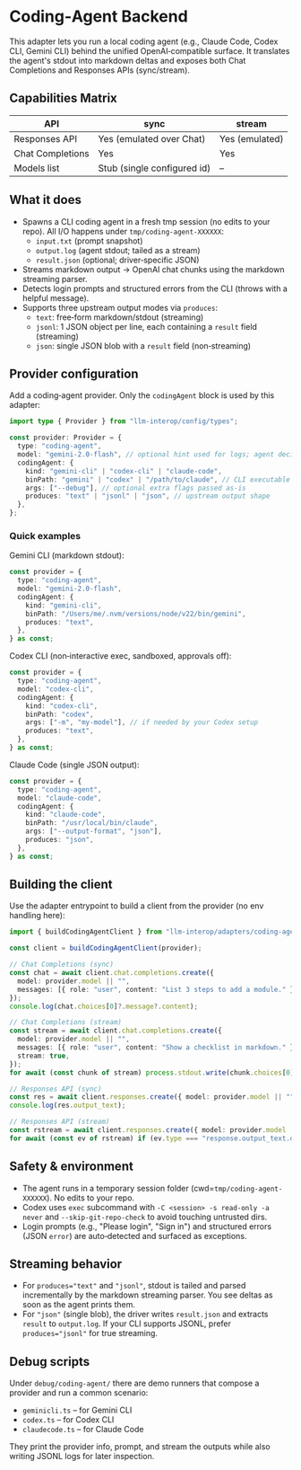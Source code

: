 # Coding‑Agent Backend

This adapter lets you run a local coding agent (e.g., Claude Code, Codex CLI, Gemini CLI) behind the unified OpenAI‑compatible surface. It translates the agent's stdout into markdown deltas and exposes both Chat Completions and Responses APIs (sync/stream).

## Capabilities Matrix

| API | sync | stream |
| --- | --- | --- |
| Responses API | Yes (emulated over Chat) | Yes (emulated) |
| Chat Completions | Yes | Yes |
| Models list | Stub (single configured id) | – |

## What it does

- Spawns a CLI coding agent in a fresh tmp session (no edits to your repo). All I/O happens under `tmp/coding-agent-XXXXXX`:
  - `input.txt` (prompt snapshot)
  - `output.log` (agent stdout; tailed as a stream)
  - `result.json` (optional; driver‑specific JSON)
- Streams markdown output → OpenAI chat chunks using the markdown streaming parser.
- Detects login prompts and structured errors from the CLI (throws with a helpful message).
- Supports three upstream output modes via `produces`:
  - `text`: free‑form markdown/stdout (streaming)
  - `jsonl`: 1 JSON object per line, each containing a `result` field (streaming)
  - `json`: single JSON blob with a `result` field (non‑streaming)

## Provider configuration

Add a coding‑agent provider. Only the `codingAgent` block is used by this adapter:

```ts
import type { Provider } from "llm-interop/config/types";

const provider: Provider = {
  type: "coding-agent",
  model: "gemini-2.0-flash", // optional hint used for logs; agent decides the real model
  codingAgent: {
    kind: "gemini-cli" | "codex-cli" | "claude-code",
    binPath: "gemini" | "codex" | "/path/to/claude", // CLI executable
    args: ["--debug"], // optional extra flags passed as-is
    produces: "text" | "jsonl" | "json", // upstream output shape
  },
};
```

### Quick examples

Gemini CLI (markdown stdout):

```ts
const provider = {
  type: "coding-agent",
  model: "gemini-2.0-flash",
  codingAgent: {
    kind: "gemini-cli",
    binPath: "/Users/me/.nvm/versions/node/v22/bin/gemini",
    produces: "text",
  },
} as const;
```

Codex CLI (non‑interactive exec, sandboxed, approvals off):

```ts
const provider = {
  type: "coding-agent",
  model: "codex-cli",
  codingAgent: {
    kind: "codex-cli",
    binPath: "codex",
    args: ["-m", "my-model"], // if needed by your Codex setup
    produces: "text",
  },
} as const;
```

Claude Code (single JSON output):

```ts
const provider = {
  type: "coding-agent",
  model: "claude-code",
  codingAgent: {
    kind: "claude-code",
    binPath: "/usr/local/bin/claude",
    args: ["--output-format", "json"],
    produces: "json",
  },
} as const;
```

## Building the client

Use the adapter entrypoint to build a client from the provider (no env handling here):

```ts
import { buildCodingAgentClient } from "llm-interop/adapters/coding-agent-to-openai";

const client = buildCodingAgentClient(provider);

// Chat Completions (sync)
const chat = await client.chat.completions.create({
  model: provider.model || "",
  messages: [{ role: "user", content: "List 3 steps to add a module." }],
});
console.log(chat.choices[0]?.message?.content);

// Chat Completions (stream)
const stream = await client.chat.completions.create({
  model: provider.model || "",
  messages: [{ role: "user", content: "Show a checklist in markdown." }],
  stream: true,
});
for await (const chunk of stream) process.stdout.write(chunk.choices[0]?.delta?.content || "");

// Responses API (sync)
const res = await client.responses.create({ model: provider.model || "", input: "Next steps?" });
console.log(res.output_text);

// Responses API (stream)
const rstream = await client.responses.create({ model: provider.model || "", input: "Stream it", stream: true });
for await (const ev of rstream) if (ev.type === "response.output_text.delta") process.stdout.write(ev.delta);
```

## Safety & environment

- The agent runs in a temporary session folder (cwd=`tmp/coding-agent-XXXXXX`). No edits to your repo.
- Codex uses `exec` subcommand with `-C <session> -s read-only -a never` and `--skip-git-repo-check` to avoid touching untrusted dirs.
- Login prompts (e.g., "Please login", "Sign in") and structured errors (JSON `error`) are auto‑detected and surfaced as exceptions.

## Streaming behavior

- For `produces="text"` and `"jsonl"`, stdout is tailed and parsed incrementally by the markdown streaming parser. You see deltas as soon as the agent prints them.
- For `"json"` (single blob), the driver writes `result.json` and extracts `result` to `output.log`. If your CLI supports JSONL, prefer `produces="jsonl"` for true streaming.

## Debug scripts

Under `debug/coding-agent/` there are demo runners that compose a provider and run a common scenario:

- `geminicli.ts` – for Gemini CLI
- `codex.ts` – for Codex CLI
- `claudecode.ts` – for Claude Code

They print the provider info, prompt, and stream the outputs while also writing JSONL logs for later inspection.
